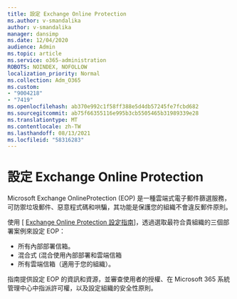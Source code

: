 ```yaml
---
title: 設定 Exchange Online Protection
ms.author: v-smandalika
author: v-smandalika
manager: dansimp
ms.date: 12/04/2020
audience: Admin
ms.topic: article
ms.service: o365-administration
ROBOTS: NOINDEX, NOFOLLOW
localization_priority: Normal
ms.collection: Adm_O365
ms.custom:
- "9004218"
- "7419"
ms.openlocfilehash: ab370e992c1f58ff388e5d4db57245fe7fcbd682
ms.sourcegitcommit: ab75f66355116e995b3cb5505465b31989339e28
ms.translationtype: MT
ms.contentlocale: zh-TW
ms.lasthandoff: 08/13/2021
ms.locfileid: "58316283"
---
```

# <a name="set-up-exchange-online-protection"></a>設定 Exchange Online Protection

Microsoft Exchange OnlineProtection (EOP) 是一種雲端式電子郵件篩選服務，可防禦垃圾郵件、惡意程式碼和哄騙，其功能是保護您的組織不會違反郵件原則。

使用 [ [Exchange Online Protection 設定指南](https://admin.microsoft.com/adminportal/home?#/modernonboarding/setupexchangeonlineprotection)]，透過選取最符合貴組織的三個部署案例來設定 EOP：

- 所有內部部署信箱。
- 混合式 (混合使用內部部署和雲端信箱
- 所有雲端信箱（適用于您的組織）。

指南提供設定 EOP 的資訊和資源，並審查使用者的授權、在 Microsoft 365 系統管理中心中指派許可權，以及設定組織的安全性原則。
